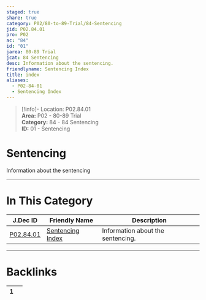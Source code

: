 ```yaml
---  
staged: true  
share: true  
category: P02/80-to-89-Trial/84-Sentencing  
jid: P02.84.01  
pro: P02  
ac: "84"  
id: "01"  
jarea: 80-89 Trial  
jcat: 84 Sentencing  
desc: Information about the sentencing.  
friendlyname: Sentencing Index  
title: index  
aliases:  
  - P02-84-01  
  - Sentencing Index  
---  
```

  
>[!info]- Location: P02.84.01  
>**Area:** P02 - 80-89 Trial  
>**Category:** 84 - 84 Sentencing  
>**ID:** 01 - Sentencing  
  
# Sentencing  
  
Information about the sentencing  
   
  
  
---  
# In This Category  
  
| J.Dec ID                                                                            | Friendly Name                                                                              | Description                       |  
| ----------------------------------------------------------------------------------- | ------------------------------------------------------------------------------------------ | --------------------------------- |  
| [P02.84.01](index.md) | [Sentencing Index](index.md) | Information about the sentencing. |  
  
  
---  
# Backlinks  
<div><table class="dataview table-view-table"><thead class="table-view-thead"><tr class="table-view-tr-header"><th class="table-view-th"><span></span><span class="dataview small-text">1</span></th><th class="table-view-th"><span></span></th></tr></thead><tbody class="table-view-tbody"></tbody></table></div>